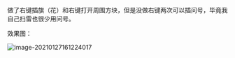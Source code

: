 

做了右键插旗（花）和右键打开周围方块，但是没做右键两次可以插问号，毕竟我自己扫雷也很少用问号。

效果图：

![image-20210127161224017](C:\Users\sya\AppData\Roaming\Typora\typora-user-images\image-20210127161224017.png)